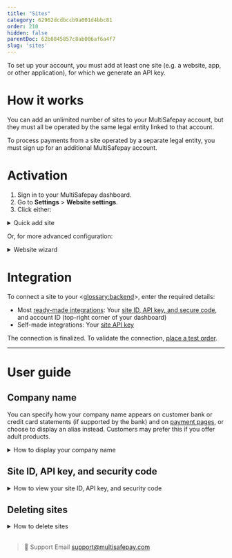 ```yaml
---
title: "Sites"
category: 62962dcdbccb9a001d4bbc81
order: 210
hidden: false
parentDoc: 62b0845857c8ab006af6a4f7
slug: 'sites'
---
```


To set up your account, you must add at least one site (e.g. a website, app, or other application), for which we generate an API key. 

# How it works

You can add an unlimited number of sites to your MultiSafepay account, but they must all be operated by the same legal entity linked to that account.

To process payments from a site operated by a separate legal entity, you must sign up for an additional MultiSafepay account.

# Activation

1. Sign in to your MultiSafepay dashboard. 
2. Go to **Settings** > **Website settings**.
3. Click either:  
    
  <details id="quick-add-site">
  <summary>Quick add site</summary>
  <br>

  4. From the **Category** list, select what type of products or services your site sells.
  5. In the **Description** field, enter the site name.  
      **Note:** If relevant, this is displayed on MultiSafepay payment pages and the customer’s bank statement.
  6. In the **Base URL** field, add the site’s URL. This must be the URL where you receive payments.
  7. If you want to receive [status updates](/payment-statuses/) via webhook, in the **Notification URL** field, enter a URL for us to send them to.
  8. Click **Save**.

  </details> 

  Or, for more advanced configuration:

  <details id="website-wizard">
  <summary>Website wizard</summary>
  <br>

  1. Enter the site URL in the **Full website URL** field, or select it from the **Select existing site** list, and then click **Continue**.
  2. From the **Website platform** list, select your ecommerce platform.  
      You are prompted to install the MultiSafepay ready-made integration for your ecommerce platform in your site. 
  3. From the **Category** list, select the type of products and/or services you sell from this site, and then click **Continue**.
  4. If you want to receive [status updates](/about-payments/multisafepay-statuses/) via webhook, in the **Notification URL** field, enter a URL for us to send them to.
  5. In the **Description** field, enter your company name, and then click **Continue**.  
      **Note:** If relevant, this is displayed on MultiSafepay payment pages and the customer’s bank statement.  
      A template of your [payment page](/payment-pages/) is generated.
  6. Customize the template as required.  
      - To toggle the view of the payment page, click:
          - **List view** to see all payment methods in a list
          - **Detail view** to display one detailed box for entering payment details and collapse all other payment methods
          - **API view code** to view the code
      - To replace the MultiSafepay logo in the top-left corner, after completing the wizard, upload your own logo under **Settings** > **Payment page templates**.
      - To hide the MultiSafepay logo in the top-left corner, on the lefthand side under **Settings**, select the **Hide main logo** checkbox.
      - On the lefthand side, under **Header**, **Body**, **Container**, **Cart**, **Payment form**, and **Buttons**, you can change the color of the background, text, lines, and links in different parts of the payment page.
      - To clear your changes and start again, click **Reset style**.
  7. To set this payment page as your default template, select the **Set as default template** checkbox. 
  8. In the **Save template as** field, enter a name for this template.  

  Your account is now linked to your site. 

  </details>

# Integration

To connect a site to your <<glossary:backend>>, enter the required details: 

- Most [ready-made integrations](/integrations/ready-made): Your [site ID, API key, and secure code](#site-id-api-key-and-security-code), and account ID (top-right corner of your dashboard)  
- Self-made integrations: Your [site API key](#site-id-api-key-and-security-code)

The connection is finalized. To validate the connection, [place a test order](/integrations/testing/).
<br>

___

# User guide

## Company name
You can specify how your company name appears on customer bank or credit card statements (if supported by the bank) and on [payment pages](/payment-pages), or choose to display an alias instead. Customers may prefer this if you offer adult products.

<details id="how-to-display-company-name">
<summary>How to display your company name</summary>
<br>

To set how your company name displays, follow these steps:

1. Sign in to your [MultiSafepay dashboard](https://merchant.multisafepay.com).
2. Go to **Settings** > **Website settings**.
3. In the **Name** field, enter the name to display (maximum 35 characters).
4. Click **Save**.

</details>

## Site ID, API key, and security code

<details id="how-to-view-site-id-api-key-security-code">
<summary>How to view your site ID, API key, and security code</summary>
<br>

To view the site ID, API key, and secure code for a site:

1. Sign in to your [live](https://merchant.multisafepay.com) or [test](https://testmerchant.multisafepay.com) MultiSafepay dashboard.

2. Go to **Settings** > **Website settings**.

3. Click on the relevant site to view the **Website details** page.

</details>

## Deleting sites

<details id="how-to-delete-sites">
<summary>How to delete sites</summary>
<br>

To delete a site from your account, follow these steps:

1. Sign in to your MultiSafepay dashboard.
2. Go to **Settings** > **Website settings**.
3. For the site you want to delete, click the green **Enabled** button in the right most column.
4. In the **Disable payments** dialog, click **Delete**.

</details>
<br>

> 💬  Support
> Email <support@multisafepay.com>